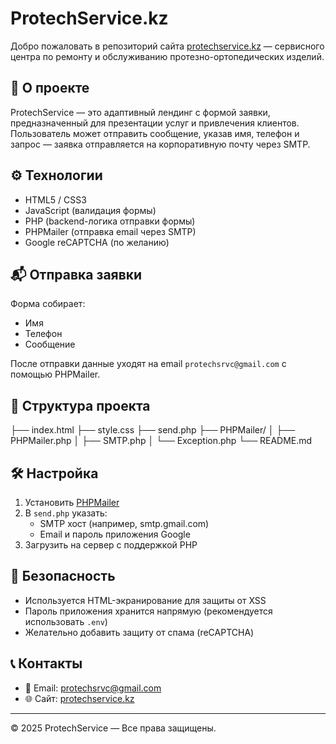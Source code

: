 # ProtechService.kz

Добро пожаловать в репозиторий сайта [protechservice.kz](https://protechservice.kz) — сервисного центра по ремонту и обслуживанию протезно-ортопедических изделий.

## 📌 О проекте

ProtechService — это адаптивный лендинг с формой заявки, предназначенный для презентации услуг и привлечения клиентов. Пользователь может отправить сообщение, указав имя, телефон и запрос — заявка отправляется на корпоративную почту через SMTP.

## ⚙️ Технологии

- HTML5 / CSS3
- JavaScript (валидация формы)
- PHP (backend-логика отправки формы)
- PHPMailer (отправка email через SMTP)
- Google reCAPTCHA (по желанию)

## 📬 Отправка заявки

Форма собирает:
- Имя
- Телефон
- Сообщение

После отправки данные уходят на email `protechsrvc@gmail.com` с помощью PHPMailer.

## 📁 Структура проекта

├── index.html ├── style.css ├── send.php ├── PHPMailer/ │ ├── PHPMailer.php │ ├── SMTP.php │ └── Exception.php └── README.md
## 🛠 Настройка

1. Установить [PHPMailer](https://github.com/PHPMailer/PHPMailer)
2. В `send.php` указать:
   - SMTP хост (например, smtp.gmail.com)
   - Email и пароль приложения Google
3. Загрузить на сервер с поддержкой PHP

## 🔐 Безопасность

- Используется HTML-экранирование для защиты от XSS
- Пароль приложения хранится напрямую (рекомендуется использовать `.env`)
- Желательно добавить защиту от спама (reCAPTCHA)

## 📞 Контакты

- 📧 Email: protechsrvc@gmail.com  
- 🌐 Сайт: [protechservice.kz](https://protechservice.kz)

---

© 2025 ProtechService — Все права защищены.
